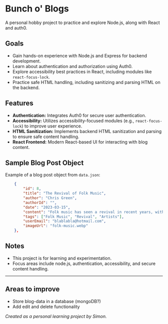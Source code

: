 # Bunch o' Blogs

A personal hobby project to practice and explore Node.js, along with React and auth0. 

## Goals

- Gain hands-on experience with Node.js and Express for backend development.
- Learn about authentication and authorization using Auth0.
- Explore accessibility best practices in React, including modules like `react-focus-lock`.
- Practice safe HTML handling, including sanitizing and parsing HTML on the backend.

## Features

- **Authentication:** Integrates Auth0 for secure user authentication.
- **Accessibility:** Utilizes accessibility-focused modules (e.g., `react-focus-lock`) to improve user experience.
- **HTML Sanitization:** Implements backend HTML sanitization and parsing to ensure safe content handling.
- **React Frontend:** Modern React-based UI for interacting with blog content.

## Sample Blog Post Object

Example of a blog post object from `data.json`:

```json
	{
		"id": 8,
		"title": "The Revival of Folk Music",
		"author": "Chris Green",
		"authorId": "",
		"date": "2023-03-15",
		"content": "Folk music has seen a revival in recent years, with new artists bringing fresh perspectives to traditional sounds. This post examines the resurgence of folk music. Artists like Mumford & Sons and The Lumineers have popularized the genre, blending folk with modern influences. The revival has sparked a renewed interest in acoustic instruments and storytelling through music.",
		"tags": ["Folk Music", "Revival", "Artists"],
		"userEmail": "blablabla@hotmail.com",
		"imageUrl": "folk-music.webp"
	},
```

## Notes

- This project is for learning and experimentation.
- Focus areas include node.js, authentication, accessibility, and secure content handling.

---

## Areas to improve
- Store blog-data in a database (mongoDB?)
- Add edit and delete functionality


*Created as a personal learning project by Simon.*


